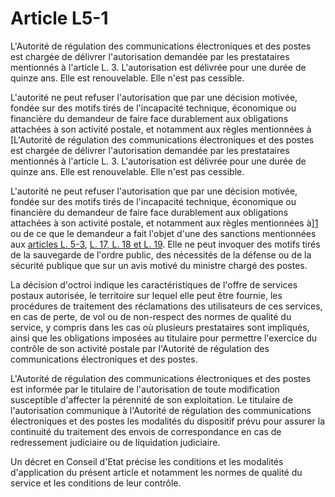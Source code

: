 # Article L5-1

L'Autorité de régulation des communications électroniques et des postes est chargée de délivrer l'autorisation demandée par les prestataires mentionnés à l'article L. 3. L'autorisation est délivrée pour une durée de quinze ans. Elle est renouvelable. Elle n'est pas cessible.

L'autorité ne peut refuser l'autorisation que par une décision motivée, fondée sur des motifs tirés de l'incapacité technique, économique ou financière du demandeur de faire face durablement aux obligations attachées à son activité postale, et notamment aux règles mentionnées à [L'Autorité de régulation des communications électroniques et des postes est chargée de délivrer l'autorisation demandée par les prestataires mentionnés à l'article L. 3. L'autorisation est délivrée pour une durée de quinze ans. Elle est renouvelable. Elle n'est pas cessible.

L'autorité ne peut refuser l'autorisation que par une décision motivée, fondée sur des motifs tirés de l'incapacité technique, économique ou financière du demandeur de faire face durablement aux obligations attachées à son activité postale, et notamment aux règles mentionnées à][1] ou de ce que le demandeur a fait l'objet d'une des sanctions mentionnées aux [articles L. 5-3][2], [L. 17, L. 18 et L. 19][3]. Elle ne peut invoquer des motifs tirés de la sauvegarde de l'ordre public, des nécessités de la défense ou de la sécurité publique que sur un avis motivé du ministre chargé des postes. 

La décision d'octroi indique les caractéristiques de l'offre de services postaux autorisée, le territoire sur lequel elle peut être fournie, les procédures de traitement des réclamations des utilisateurs de ces services, en cas de perte, de vol ou de non-respect des normes de qualité du service, y compris dans les cas où plusieurs prestataires sont impliqués, ainsi que les obligations imposées au titulaire pour permettre l'exercice du contrôle de son activité postale par l'Autorité de régulation des communications électroniques et des postes. 

L'Autorité de régulation des communications électroniques et des postes est informée par le titulaire de l'autorisation de toute modification susceptible d'affecter la pérennité de son exploitation. Le titulaire de l'autorisation communique à l'Autorité de régulation des communications électroniques et des postes les modalités du dispositif prévu pour assurer la continuité du traitement des envois de correspondance en cas de redressement judiciaire ou de liquidation judiciaire.

Un décret en Conseil d'Etat précise les conditions et les modalités d'application du présent article et notamment les normes de qualité du service et les conditions de leur contrôle.

 [1]: /affichCodeArticle.do?cidTexte=LEGITEXT000006070987&idArticle=LEGIARTI000006465312&dateTexte=&categorieLien=cid
 [2]: /affichCodeArticle.do?cidTexte=LEGITEXT000006070987&idArticle=LEGIARTI000006465324&dateTexte=&categorieLien=cid
 [3]: /affichCodeArticle.do?cidTexte=LEGITEXT000006070987&idArticle=LEGIARTI000006465359&dateTexte=&categorieLien=cid